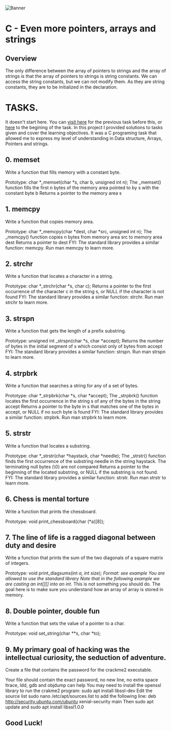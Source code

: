![Banner](https://b1739487.smushcdn.com/1739487/wp-content/uploads/2020/12/1200x630_Blog-min-768x403.png?lossy=0&strip=1&webp=1)

# C - Even more pointers, arrays and strings
## Overview
The only difference between the array of pointers to strings and the array of strings is that the array of pointers to strings is string constants. We can access the string constants, but we can not modify them. As they are string constants, they are to be initialized in the declaration.

# TASKS.
It doesn't start here. You can [visit here](https://github.com/Holladworld/alx-low_level_programming/tree/538236df9c14fd6258d06c01f0d10340012ff0e3/0x06-pointers_arrays_strings) for the previous task before this, or [here](https://github.com/Holladworld/alx-low_level_programming/tree/538236df9c14fd6258d06c01f0d10340012ff0e3/0x05-pointers_arrays_strings) to the begining of the task. In this project I provided solutions to tasks given and cover the learning objectives. It was a C programing task that allowed me to express my level of understanding in Data structure, Arrays, Pointers and strings.

## 0. memset

Write a function that fills memory with a constant byte.

Prototype: char *_memset(char *s, char b, unsigned int n);
The _memset() function fills the first n bytes of the memory area pointed to by s with the constant byte b
Returns a pointer to the memory area s

## 1. memcpy

Write a function that copies memory area.

Prototype: char *_memcpy(char *dest, char *src, unsigned int n);
The _memcpy() function copies n bytes from memory area src to memory area dest
Returns a pointer to dest
FYI: The standard library provides a similar function: memcpy. Run man memcpy to learn more.

## 2. strchr

Write a function that locates a character in a string.

Prototype: char *_strchr(char *s, char c);
Returns a pointer to the first occurrence of the character c in the string s, or NULL if the character is not found
FYI: The standard library provides a similar function: strchr. Run man strchr to learn more.

## 3. strspn

Write a function that gets the length of a prefix substring.

Prototype: unsigned int _strspn(char *s, char *accept);
Returns the number of bytes in the initial segment of s which consist only of bytes from accept
FYI: The standard library provides a similar function: strspn. Run man strspn to learn more.

## 4. strpbrk

Write a function that searches a string for any of a set of bytes.

Prototype: char *_strpbrk(char *s, char *accept);
The _strpbrk() function locates the first occurrence in the string s of any of the bytes in the string accept
Returns a pointer to the byte in s that matches one of the bytes in accept, or NULL if no such byte is found
FYI: The standard library provides a similar function: strpbrk. Run man strpbrk to learn more.

## 5. strstr

Write a function that locates a substring.

Prototype: char *_strstr(char *haystack, char *needle);
The _strstr() function finds the first occurrence of the substring needle in the string haystack. The terminating null bytes (\0) are not compared
Returns a pointer to the beginning of the located substring, or NULL if the substring is not found.
FYI: The standard library provides a similar function: strstr. Run man strstr to learn more.

## 6. Chess is mental torture

Write a function that prints the chessboard.

Prototype: void print_chessboard(char (*a)[8]);

## 7. The line of life is a ragged diagonal between duty and desire

Write a function that prints the sum of the two diagonals of a square matrix of integers.

Prototype: void print_diagsums(int *a, int size);
Format: see example
You are allowed to use the standard library
Note that in the following example we are casting an int[][] into an int*. This is not something you should do. The goal here is to make sure you understand how an array of array is stored in memory.

## 8. Double pointer, double fun

Write a function that sets the value of a pointer to a char.

Prototype: void set_string(char **s, char *to);

## 9. My primary goal of hacking was the intellectual curiosity, the seduction of adventure.

Create a file that contains the password for the crackme2 executable.

Your file should contain the exact password, no new line, no extra space
ltrace, ldd, gdb and objdump can help
You may need to install the openssl library to run the crakme2 program: sudo apt install libssl-dev
Edit the source list sudo nano /etc/apt/sources.list to add the following line: deb http://security.ubuntu.com/ubuntu xenial-security main Then sudo apt update and sudo apt install libssl1.0.0


## Good Luck!

